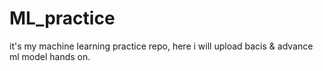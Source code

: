 # ML_practice
it's my machine learning practice repo, here i will upload bacis &amp; advance ml model hands on.

